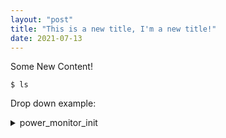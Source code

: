 ```yaml
---
layout: "post"
title: "This is a new title, I'm a new title!"
date: 2021-07-13
---
```


Some New Content!

```
$ ls
```
Drop down example:

<details>
<summary> power_monitor_init</summary>

Arguments: ```void```

Returns: ```void```

Description:

Initialises the internal data structure for the power monitoring module. Note that no dynamic memory allocation are performed, but they are initialised with set values during this function call.

</details>